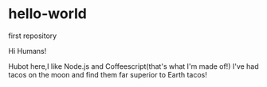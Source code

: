 # hello-world
first repository

Hi Humans!

Hubot here,I like Node.js and Coffeescript(that's what I'm made of!)
I've had tacos on the moon and find them far superior to Earth tacos!
